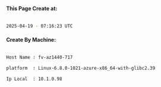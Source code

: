 
   
#### This Page Create at:

```bash

2025-04-19 - 07:16:23 UTC

```

#### Create By Machine:

```bash

Host Name : fv-az1440-717

platform  : Linux-6.8.0-1021-azure-x86_64-with-glibc2.39

Ip Local  : 10.1.0.98

```

